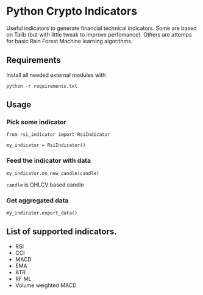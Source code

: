 # Python Crypto Indicators

Useful indicators to generate financial technical indicators.
Some are based on Talib (but with little tweak to improve perfomance).
Others are attemps for basic Rain Forest Machine learning algorithms.

## Requirements

Install all needed external modules with

```
python -r requirements.txt
```

## Usage

### Pick some indicator

```
from rsi_indicator import RsiIndicator

my_indicator = RsiIndicator()
```

### Feed the indicator with data

```
my_indicator.on_new_candle(candle)
```

`candle` is OHLCV based candle

### Get aggregated data

```
my_indicator.export_data()
```

## List of supported indicators.

- RSI
- CCI
- MACD
- EMA
- ATR
- RF ML
- Volume weighted MACD
